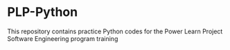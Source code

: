 # PLP-Python
This repository contains practice Python codes for the Power Learn Project Software Engineering program training
